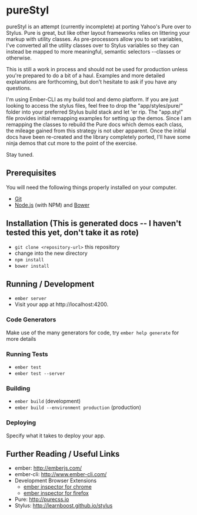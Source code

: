 # pureStyl

pureStyl is an attempt (currently incomplete) at porting Yahoo's Pure over to Stylus.  Pure is great, but like other layout frameworks relies on littering your markup with utility classes.  As pre-processors allow you to set variables, I've converted all the utility classes over to Stylus variables so they can instead be mapped to more meaningful, semantic selectors --classes or otherwise.

This is still a work in process and should not be used for production unless you're prepared to do a bit of a haul.  Examples and more detailed explanations are forthcoming, but don't hesitate to ask if you have any questions.

I'm using Ember-CLI as my build tool and demo platform.  If you are just looking to access the stylus files, feel free to drop the "app/styles/pure/" folder into your preferred Stylus build stack and let 'er rip.  The "app.styl" file provides initial remapping examples for setting up the demos.  Since I am remapping the classes to rebuild the Pure docs which demos each class, the mileage gained from this strategy is not uber apparent.  Once the initial docs have been re-created and the library completely ported, I'll have some ninja demos that cut more to the point of the exercise.

Stay tuned.

## Prerequisites

You will need the following things properly installed on your computer.

* [Git](http://git-scm.com/)
* [Node.js](http://nodejs.org/) (with NPM) and [Bower](http://bower.io/)

## Installation (This is generated docs -- I haven't tested this yet, don't take it as rote)

* `git clone <repository-url>` this repository
* change into the new directory
* `npm install`
* `bower install`

## Running / Development

* `ember server`
* Visit your app at http://localhost:4200.

### Code Generators

Make use of the many generators for code, try `ember help generate` for more details

### Running Tests

* `ember test`
* `ember test --server`

### Building

* `ember build` (development)
* `ember build --environment production` (production)

### Deploying

Specify what it takes to deploy your app.

## Further Reading / Useful Links

* ember: http://emberjs.com/
* ember-cli: http://www.ember-cli.com/
* Development Browser Extensions
  * [ember inspector for chrome](https://chrome.google.com/webstore/detail/ember-inspector/bmdblncegkenkacieihfhpjfppoconhi)
  * [ember inspector for firefox](https://addons.mozilla.org/en-US/firefox/addon/ember-inspector/)
* Pure: http://purecss.io
* Stylus: http://learnboost.github.io/stylus
